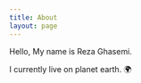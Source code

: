 ```yaml
---
title: About
layout: page
---
```


<p>Hello, My name is Reza Ghasemi.</p>
<p>I currently live on planet earth. 🌍</p>


